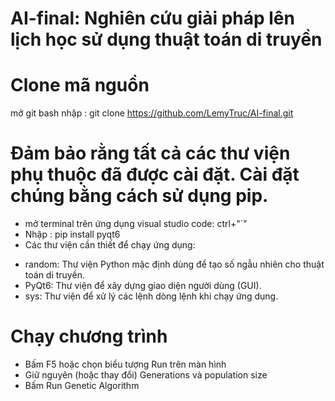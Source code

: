 # AI-final: Nghiên cứu giải pháp lên lịch học sử dụng thuật toán di truyền

# Clone mã nguồn
mở git bash
nhập : git clone https://github.com/LemyTruc/AI-final.git

# Đảm bảo rằng tất cả các thư viện phụ thuộc đã được cài đặt. Cài đặt chúng bằng cách sử dụng pip.
- mở terminal trên ứng dụng visual studio code: ctrl+"`"
- Nhập : pip install pyqt6
- Các thư viện cần thiết để chạy ứng dụng:
+ random: Thư viện Python mặc định dùng để tạo số ngẫu nhiên cho thuật toán di truyền.
+ PyQt6: Thư viện để xây dựng giao diện người dùng (GUI).
+ sys: Thư viện để xử lý các lệnh dòng lệnh khi chạy ứng dụng.
# Chạy chương trình
- Bấm F5 hoặc chọn biểu tượng Run trên màn hình
- Giữ nguyên (hoặc thay đổi) Generations và population size 
- Bấm Run Genetic Algorithm
